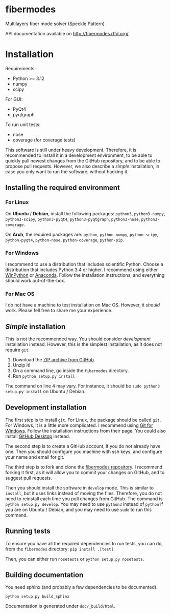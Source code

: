 # fibermodes
Multilayers fiber mode solver (Speckle Pattern)

API documentation available on http://fibermodes.rtfd.org/


Installation
============

Requirements:

- Python >= 3.12
- numpy
- scipy

For GUI:

 - PyQt4
 - pyqtgraph

To run unit tests:

 - nose
 - coverage (for coverage tests)


This software is still under heavy development. Therefore, it is recommended to
install it in a development environment, to be able to quickly pull newest changes
from the GitHub repository, and to be able to propose pull requests. However,
we also describe a *simple* installation, in case you only want to run  the 
software, without hacking it.


Installing the required environment
-----------------------------------

### For Linux

On **Ubuntu** / **Debian**, install the following packages:
`python3`, `python3-numpy`, `python3-scipy`, `python3-pyqt4`, `python3-pyqtgraph`,
`python3-nose`, `python3-coverage`.

On **Arch**, the required packages are:
`python`, `python-numpy`, `python-scipy`, `python-pyqt4`, `python-nose`,
`python-coverage`, `python-pip`.


### For Windows

I recommend to use a distribution that includes scientific Python.
Choose a distribution that includes Python 3.4 or higher. I recommend
using either
[WinPython](http://winpython.github.io/) or
[Anaconda](https://www.continuum.io/downloads).
Follow the installation instructions, and everything should work out-of-the-box.


### For Mac OS

I do not have a machine to test installation on Mac OS. However, it *should* work.
Please fell free to share me your experience.


*Simple* installation
---------------------

This is not the recommended way. You should consider *development* installation
instead. However, this is the simplest installation, as it does not require `git`.

1. Download the [ZIP archive from GitHub](https://github.com/cbrunet/fibermodes).
2. Unzip it!
3. On a command line, go inside the `fibermodes` directory.
4. Run `python setup.py install`

The command on line 4 may vary.
For instance, it should be `sudo python3 setup.py install` on Ubuntu / Debian.


Development installation
------------------------

The first step is to install `git`. For Linux, the package should be called `git`.
For Windows, it is a little more complicated. I recommend using
[Git for Windows](https://git-for-windows.github.io/). Follow the installation
instructions from their page.
You could also install [GitHub Desktop](https://desktop.github.com/) instead.

The second step is to create a GitHub account, if you do not already have one.
Then you should configure you machine with ssh keys, and configure your name
and email for git.

The third step is to fork and clone the
[fibermodes repository](https://github.com/cbrunet/fibermodes).
I recommend forking it first, as it will allow you to commit your changes
on GitHub, and to suggest pull requests.

Then you should install the software in `develop` mode. This is similar
to `install`, but it uses links instead of moving the files. Therefore, you
do not need to reinstall each time you pull changes from GitHub.
The command is: `python setup.py develop`. You may need to use `python3`
instead of `python` if you are on Ubuntu / Debian, and you may need to use
`sudo` to run this command.


Running tests
-------------

To ensure you have all the required dependencies to run tests, you can
do, from the `fibermodes` directory: `pip install .[test]`.

Then, you can either run `nosetests` or `python setup.py nosetests`.


Building documentation
----------------------

You need sphinx (and probably a few dependencies to be documented).

``
python setup.py build_sphinx
``

Documentation is generated under `doc/_build/html`.


